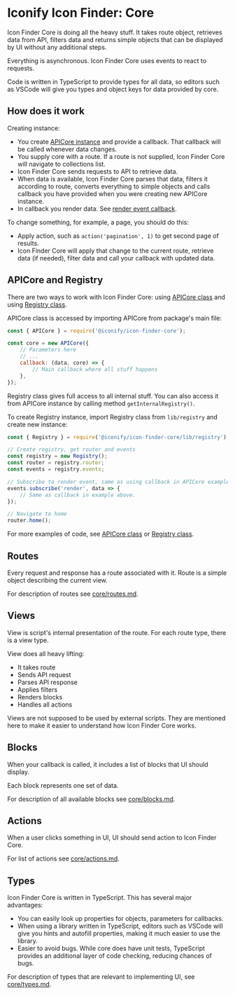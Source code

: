 # Iconify Icon Finder: Core

Icon Finder Core is doing all the heavy stuff. It takes route object, retrieves data from API, filters data and returns simple objects that can be displayed by UI without any additional steps.

Everything is asynchronous. Icon Finder Core uses events to react to requests.

Code is written in TypeScript to provide types for all data, so editors such as VSCode will give you types and object keys for data provided by core.

## How does it work

Creating instance:

-   You create [APICore instance](core/api-core.md) and provide a callback. That callback will be called whenever data changes.
-   You supply core with a route. If a route is not supplied, Icon Finder Core will navigate to collections list.
-   Icon Finder Core sends requests to API to retrieve data.
-   When data is available, Icon Finder Core parses that data, filters it according to route, converts everything to simple objects and calls callback you have provided when you were creating new APICore instance.
-   In callback you render data. See [render event callback](core/render.md).

To change something, for example, a page, you should do this:

-   Apply action, such as `action('pagination', 1)` to get second page of results.
-   Icon Finder Core will apply that change to the current route, retrieve data (if needed), filter data and call your callback with updated data.

## APICore and Registry

There are two ways to work with Icon Finder Core: using [APICore class](core/api-core.md) and using [Registry class](core/registry.md).

APICore class is accessed by importing APICore from package's main file:

```js
const { APICore } = require('@iconify/icon-finder-core');

const core = new APICore({
	// Parameters here
	// ...
	callback: (data, core) => {
		// Main callback where all stuff happens
	},
});
```

Registry class gives full access to all internal stuff. You can also access it from APICore instance by calling method `getInternalRegistry()`.

To create Registry instance, import Registry class from `lib/registry` and create new instance:

```js
const { Registry } = require('@iconify/icon-finder-core/lib/registry');

// Create registry, get router and events
const registry = new Registry();
const router = registry.router;
const events = registry.events;

// Subscribe to render event, same as using callback in APICore example above
events.subscribe('render', data => {
	// Same as callback in example above.
});

// Navigate to home
router.home();
```

For more examples of code, see [APICore class](core/api-core.md) or [Registry class](core/registry.md).

## Routes

Every request and response has a route associated with it. Route is a simple object describing the current view.

For description of routes see [core/routes.md](core/routes.md).

## Views

View is script's internal presentation of the route. For each route type, there is a view type.

View does all heavy lifting:

-   It takes route
-   Sends API request
-   Parses API response
-   Applies filters
-   Renders blocks
-   Handles all actions

Views are not supposed to be used by external scripts. They are mentioned here to make it easier to understand how Icon Finder Core works.

## Blocks

When your callback is called, it includes a list of blocks that UI should display.

Each block represents one set of data.

For description of all available blocks see [core/blocks.md](core/blocks.md).

## Actions

When a user clicks something in UI, UI should send action to Icon Finder Core.

For list of actions see [core/actions.md](core/actions.md).

## Types

Icon Finder Core is written in TypeScript. This has several major advantages:

-   You can easily look up properties for objects, parameters for callbacks.
-   When using a library written in TypeScript, editors such as VSCode will give you hints and autofill properties, making it much easier to use the library.
-   Easier to avoid bugs. While core does have unit tests, TypeScript provides an additional layer of code checking, reducing chances of bugs.

For description of types that are relevant to implementing UI, see [core/types.md](core/types.md).
